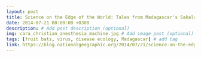 ```yaml
---
layout: post
title: Science on the Edge of the World: Tales from Madagascar's Sakalava Menabe
date: 2014-07-21 00:00:00 +0300
description: # Add post description (optional)
img: cara_christian_anesthesia_machine.jpg # Add image post (optional)
tags: [fruit bats, virus, disease ecology, Madagascar] # add tag
link: https://blog.nationalgeographic.org/2014/07/21/science-on-the-edge-of-the-world-tales-from-madagascars-sakalava-menabe
---
```

